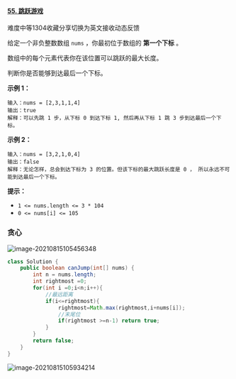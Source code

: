 #### [55. 跳跃游戏](https://leetcode-cn.com/problems/jump-game/)

难度中等1304收藏分享切换为英文接收动态反馈

给定一个非负整数数组 `nums` ，你最初位于数组的 **第一个下标** 。

数组中的每个元素代表你在该位置可以跳跃的最大长度。

判断你是否能够到达最后一个下标。

 

**示例 1：**

```
输入：nums = [2,3,1,1,4]
输出：true
解释：可以先跳 1 步，从下标 0 到达下标 1, 然后再从下标 1 跳 3 步到达最后一个下标。
```

**示例 2：**

```
输入：nums = [3,2,1,0,4]
输出：false
解释：无论怎样，总会到达下标为 3 的位置。但该下标的最大跳跃长度是 0 ， 所以永远不可能到达最后一个下标。
```

 

**提示：**

- `1 <= nums.length <= 3 * 104`
- `0 <= nums[i] <= 105`

### 贪心

![image-20210815105456348](C:\Users\solfeng\AppData\Roaming\Typora\typora-user-images\image-20210815105456348.png)

```java
class Solution {
    public boolean canJump(int[] nums) {
        int n = nums.length;
        int rightmost =0;
        for(int i =0;i<n;i++){
            //最远距离
            if(i<=rightmost){
                rightmost=Math.max(rightmost,i+nums[i]);
                //末尾位
                if(rightmost >=n-1) return true;
            }
        }
        return false;
    }
}
```

![image-20210815105934214](C:\Users\solfeng\AppData\Roaming\Typora\typora-user-images\image-20210815105934214.png)